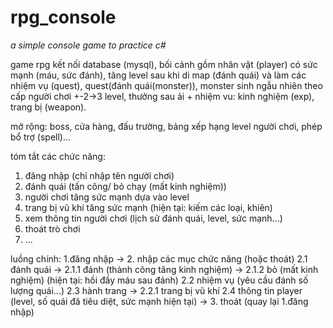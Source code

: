 # rpg_console
*a simple console game to practice c#*

game rpg kết nối database (mysql), 
bối cảnh gồm nhân vật (player) có sức mạnh (máu, sức đánh), tăng level sau khi di map (đánh quái) và làm các nhiệm vụ (quest), 
quest(đánh quái(monster)), monster sinh ngẫu nhiên theo cấp người chơi +-2->3 level,
thưởng sau ải + nhiệm vu: kinh nghiệm (exp), trang bị (weapon).

mở rộng: boss, cửa hàng, đấu trường, bảng xếp hạng level người chơi, phép bổ trợ (spell)...

tóm tắt các chức năng:
1. đăng nhập (chỉ nhập tên người chơi)
2. đánh quái (tấn công/ bỏ chạy (mất kinh nghiệm))
3. người chơi tăng sức mạnh dựa vào level
4. trang bị vũ khí tăng sức mạnh (hiện tại: kiếm các loại, khiên)
5. xem thông tin người chơi (lịch sử đánh quái, level, sức mạnh...)
6. thoát trò chơi
7. ...

luồng chính:
1.đăng nhập ->  2.  nhập các mục chức năng
(hoặc thoát)    2.1 đánh quái -> 2.1.1 đánh (thành công tăng kinh nghiệm)
                              -> 2.1.2 bỏ (mất kinh nghiệm)
                              (hiện tại: hồi đầy máu sau đánh)
                2.2 nhiệm vụ (yêu cầu đánh số lượng quái...)
                2.3 hành trang -> 2.2.1 trang bị vũ khí
                2.4 thông tin player (level, số quái đã tiêu diệt, sức mạnh hiện tại)
                                                                                     -> 3. thoát (quay lại 1.đăng nhập)
